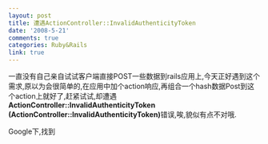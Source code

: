 ```yaml
---
layout: post
title: 遭遇ActionController::InvalidAuthenticityToken
date: '2008-5-21'
comments: true
categories: Ruby&Rails
link: true
---
```

<p>一直没有自己亲自试试客户端直接POST一些数据到rails应用上,今天正好遇到这个需求,原以为会很简单的,在应用中加个action响应,再组合一个hash数据Post到这个action上就好了,赶紧试试,却遭遇<strong>ActionController::InvalidAuthenticityToken (ActionController::InvalidAuthenticityToken)</strong>错误,唉,貌似有点不对哦.</p>
<p>Google下,找到</p>
